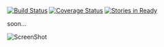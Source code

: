 [![Build Status](https://travis-ci.org/ITCase/sqlalchemy_mptt.svg?branch=master)](https://travis-ci.org/ITCase/sqlalchemy_mptt)
[![Coverage Status](https://coveralls.io/repos/ITCase/sqlalchemy_mptt/badge.png)](https://coveralls.io/r/ITCase/sqlalchemy_mptt)
[![Stories in Ready](https://badge.waffle.io/itcase/sqlalchemy_mptt.png?label=ready&title=Ready)](https://waffle.io/itcase/sqlalchemy_mptt)

soon... 

![ScreenShot](https://raw.githubusercontent.com/ITCase/sqlalchemy_mptt/master/docs/img/1_sqlalchemy_mptt_example.svg)
